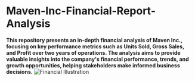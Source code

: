 # Maven-Inc-Financial-Report-Analysis
**This repository presents an in-depth financial analysis of Maven Inc., focusing on key performance metrics such as Units Sold, Gross Sales, and Profit over two years of operations. The analysis aims to provide valuable insights into the company's financial performance, trends, and growth opportunities, helping stakeholders make informed business decisions.**
![Financial Illustration]()
